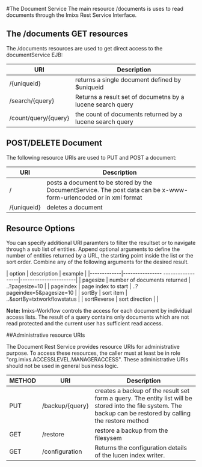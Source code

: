 #The Document Service
 The main resource /documents is uses to read documents through the Imixs Rest Service Interface.
 
 
## The /documents GET resources
The /documents resources are used to get direct access to the documentService EJB:

| URI                                     | Description                               | 
|-----------------------------------------|-------------------------------------------|
| /{uniqueid}         | returns a single document defined by $uniqueid   |
| /search/{query}          | Returns a result set of documetns by a lucene search query   |
| /count/query/{query}    | the count of documents returned by a lucene search query      |

 


## POST/DELETE Document
The following resource URIs are used to PUT and POST a document:


| URI                          | Description                               | 
|------------------------------|-------------------------------------------|
| /        | posts a document to be stored by the  DocumentService. The post data can be x-www-form-urlencoded or in xml format   |
| /{uniqueid}  | deletes a document  |



## Resource Options
You can specify additional URI paramters to filter the resultset  or to navigate through a sub list of entities. Append optional arguments to define the number of entities returned by a URL, the starting point inside the list or the sort order. Combine any of the following arguments for the desired result. 

| option      | description                       | example               |
|-------------|---------------- ------------------|-----------------------|
| pagesize    | number of documents returned      | ..?pagesize=10           |
| pageindex   | page index to start               | ..?pageindex=5&pagesize=10   |
| sortBy	  | sort item 					      | ..&sortBy=txtworkflowstatus        |
| sortReverse | sort direction 				      | |
 
<strong>Note:</strong> Imixs-Workflow controls the access for each document by individual access lists.  The result of a query contains only documents which are not read protected and the current user has sufficient read access. 
        

##Administrative resource URIs

The Document Rest Service provides resource URIs for administrative purpose. To access these resources, the caller  must at least be in role "org.imixs.ACCESSLEVEL.MANAGERACCESS". These administrative URIs should not be used in  general business logic.  
 
| METHOD |URI                           | Description                                                                               | 
|--------|------------------------------|-------------------------------------------------------------------------------------------|
| PUT 	 | /backup/{query}        | creates a backup of the result set form a query. The entity list will be stored into the file system. The backup can be restored by calling the restore method | 
| GET    | /restore                    |restore a backup from the filesysem  |
| GET    |/configuration              | Returns the configuration details of the lucen index writer. | 




  
   